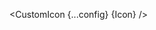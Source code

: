 <script lang="ts">
  import { Icon as CustomIcon } from 'svelte-remix';
  import { type Component } from 'svelte';
  const config: { size: string, color: string; ariaLabel: string, class: string } = {
    size: "50",
    color: "#44ff88",
    ariaLabel: "my custom icon",
    class: "mx-4"
  };
  interface Props {
    Icon: Component
  }

  let { Icon }: Props = $props();
</script>

<CustomIcon {...config} {Icon} />
